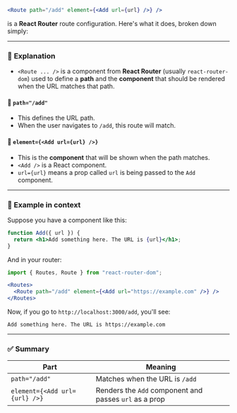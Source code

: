 ```jsx
<Route path="/add" element={<Add url={url} />} />
```

is a **React Router** route configuration. Here's what it does, broken down simply:

---

### 🔧 **Explanation**

* `<Route ... />` is a component from **React Router** (usually `react-router-dom`) used to define a **path** and the **component** that should be rendered when the URL matches that path.

#### 🧩 `path="/add"`

* This defines the URL path.
* When the user navigates to `/add`, this route will match.

#### 🧩 `element={<Add url={url} />}`

* This is the **component** that will be shown when the path matches.
* `<Add />` is a React component.
* `url={url}` means a prop called `url` is being passed to the `Add` component.

---

### 🧠 Example in context

Suppose you have a component like this:

```jsx
function Add({ url }) {
  return <h1>Add something here. The URL is {url}</h1>;
}
```

And in your router:

```jsx
import { Routes, Route } from "react-router-dom";

<Routes>
  <Route path="/add" element={<Add url="https://example.com" />} />
</Routes>
```

Now, if you go to `http://localhost:3000/add`, you'll see:

```
Add something here. The URL is https://example.com
```

---

### ✅ Summary

| Part                          | Meaning                                                |
| ----------------------------- | ------------------------------------------------------ |
| `path="/add"`                 | Matches when the URL is `/add`                         |
| `element={<Add url={url} />}` | Renders the `Add` component and passes `url` as a prop |

